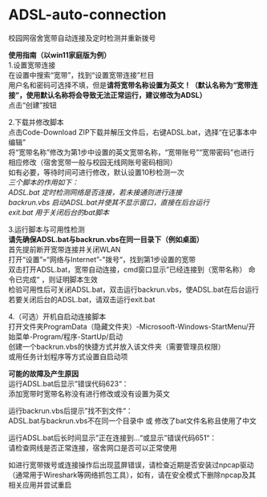 # ADSL-auto-connection  
校园网宿舍宽带自动连接及定时检测并重新拨号  
  
**使用指南（以win11家庭版为例）**  
1.设置宽带连接  
在设置中搜索“宽带”，找到“设置宽带连接”栏目  
用户名和密码可选择不填，但是**请将宽带名称设置为英文！（默认名称为“宽带连接”，使用默认名称将会导致无法正常运行，建议修改为ADSL）**  
点击“创建”按钮  
  
2.下载并修改脚本  
点击Code-Download ZIP下载并解压文件后，右键ADSL.bat，选择“在记事本中编辑”  
将“宽带名称”修改为第1步中设置的英文宽带名称，“宽带账号”“宽带密码”也进行相应修改（宿舍宽带一般与校园无线网账号密码相同）  
如有必要，等待时间可进行修改，默认设置10秒检测一次  
*三个脚本的作用如下：*  
*ADSL.bat 定时检测网络是否连接，若未接通则进行连接*  
*backrun.vbs 启动ADSL.bat并使其不显示窗口，直接在后台运行*  
*exit.bat 用于关闭后台的bat脚本*  
  
3.运行脚本与可用性检测  
**请先确保ADSL.bat与backrun.vbs在同一目录下（例如桌面）**  
首先提前断开宽带连接并关闭WLAN  
打开“设置”=“网络与Internet”-"拨号“，找到第1步设置的宽带   
双击打开ADSL.bat，宽带自动连接，cmd窗口显示”已经连接到（宽带名称） 命令已完成“ ，则证明脚本生效   
检验可用性后可关闭ADSL.bat，双击运行backrun.vbs，使ADSL.bat在后台运行  
若要关闭后台的ADSL.bat，请双击运行exit.bat  
  
4.（可选）开机自启动连接脚本  
打开文件夹ProgramData（隐藏文件夹）-Microsooft-Windows-StartMenu/开始菜单-Program/程序-StartUp/启动  
创建一个backrun.vbs的快捷方式并放入该文件夹（需要管理员权限）  
或用任务计划程序等方式设置自启动项  
  
**可能的故障及产生原因**  
运行ADSL.bat后显示”错误代码623“：  
添加宽带时宽带名称没有进行修改或没有设置为英文  
  
运行backrun.vbs后提示”找不到文件“：  
ADSL.bat与backrun.vbs不在同一个目录中 或 修改了bat文件名称且使用了中文  
  
运行ADSL.bat后长时间显示”正在连接到...“或显示”错误代码651“：  
请检查网线是否正常连接，宿舍网口是否可以正常使用  

如进行宽带拨号或连接操作后出现蓝屏错误，请检查近期是否安装过npcap驱动（通常用于Wireshark等网络抓包工具），如有，请在安全模式下删除npcap及其相关应用并尝试重启
